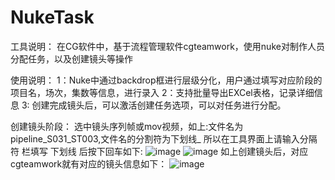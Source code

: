 # NukeTask
工具说明：
    在CG软件中，基于流程管理软件cgteamwork，使用nuke对制作人员分配任务，以及创建镜头等操作
    
使用说明：
    1：Nuke中通过backdrop框进行层级分化，用户通过填写对应阶段的项目名，场次，集数等信息，进行录入
    2：支持批量导出EXCel表格，记录详细信息
    3: 创建完成镜头后，可以激活创建任务选项，可以对任务进行分配。

创建镜头阶段：
选中镜头序列帧或mov视频，如上:文件名为 pipeline_S031_ST003,文件名的分割符为下划线_ 所以在工具界面上请输入分隔符 栏填写 下划线 后按下回车如下:
![image](https://github.com/WangTianX/NukeTask/blob/master/image/%E5%BE%AE%E4%BF%A1%E6%88%AA%E5%9B%BE_20190527212017.png)
![image](https://github.com/WangTianX/NukeTask/blob/master/image/%E5%BE%AE%E4%BF%A1%E6%88%AA%E5%9B%BE_20190527212042.png)
如上创建镜头后，对应cgteamwork就有对应的镜头信息如下：
![image](https://github.com/WangTianX/NukeTask/blob/master/image/_20190527212124.png)

